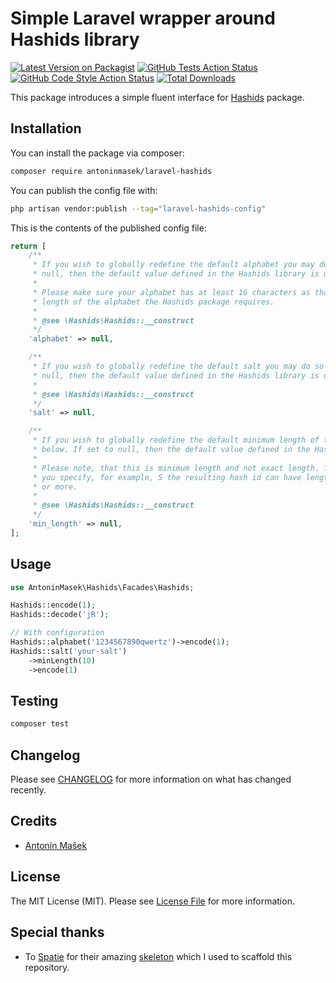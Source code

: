 # Simple Laravel wrapper around Hashids library

[![Latest Version on Packagist](https://img.shields.io/packagist/v/antoninmasek/laravel-hashids.svg?style=flat-square)](https://packagist.org/packages/antoninmasek/laravel-hashids)
[![GitHub Tests Action Status](https://img.shields.io/github/workflow/status/antoninmasek/laravel-hashids/run-tests?label=tests)](https://github.com/antoninmasek/laravel-hashids/actions?query=workflow%3Arun-tests+branch%3Amain)
[![GitHub Code Style Action Status](https://img.shields.io/github/workflow/status/antoninmasek/laravel-hashids/Fix%20PHP%20code%20style%20issues?label=code%20style)](https://github.com/antoninmasek/laravel-hashids/actions?query=workflow%3A"Fix+PHP+code+style+issues"+branch%3Amain)
[![Total Downloads](https://img.shields.io/packagist/dt/antoninmasek/laravel-hashids.svg?style=flat-square)](https://packagist.org/packages/antoninmasek/laravel-hashids)

This package introduces a simple fluent interface for [Hashids](https://hashids.org/php/) package.

## Installation

You can install the package via composer:

```bash
composer require antoninmasek/laravel-hashids
```

You can publish the config file with:

```bash
php artisan vendor:publish --tag="laravel-hashids-config"
```

This is the contents of the published config file:

```php
return [
    /**
     * If you wish to globally redefine the default alphabet you may do so below. If set to
     * null, then the default value defined in the Hashids library is used.
     *
     * Please make sure your alphabet has at least 16 characters as that is the minimum
     * length of the alphabet the Hashids package requires.
     *
     * @see \Hashids\Hashids::__construct
     */
    'alphabet' => null,

    /**
     * If you wish to globally redefine the default salt you may do so below. If set to
     * null, then the default value defined in the Hashids library is used.
     *
     * @see \Hashids\Hashids::__construct
     */
    'salt' => null,

    /**
     * If you wish to globally redefine the default minimum length of the hash you may do so
     * below. If set to null, then the default value defined in the Hashids library is used.
     *
     * Please note, that this is minimum length and not exact length. This means, that if
     * you specify, for example, 5 the resulting hash id can have length of 5 characters
     * or more.
     *
     * @see \Hashids\Hashids::__construct
     */
    'min_length' => null,
];
```

## Usage

```php
use AntoninMasek\Hashids\Facades\Hashids;

Hashids::encode(1);
Hashids::decode('jR');

// With configuration
Hashids::alphabet('1234567890qwertz')->encode(1);
Hashids::salt('your-salt')
    ->minLength(10)
    ->encode(1)
```

## Testing

```bash
composer test
```

## Changelog

Please see [CHANGELOG](CHANGELOG.md) for more information on what has changed recently.

## Credits

- [Antonín Mašek](https://github.com/antoninmasek)

## License

The MIT License (MIT). Please see [License File](LICENSE.md) for more information.

## Special thanks

- To [Spatie](https://spatie.be/) for their amazing [skeleton](https://github.com/spatie/package-skeleton-laravel) which
  I used to scaffold this repository.

